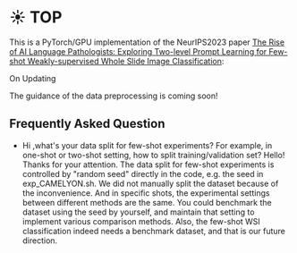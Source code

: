 # :sunny: TOP
This is a PyTorch/GPU implementation of the NeurIPS2023 paper [The Rise of AI Language Pathologists: Exploring Two-level Prompt Learning for Few-shot Weakly-supervised Whole Slide Image Classification](https://arxiv.org/abs/2305.17891):

On Updating

The guidance of the data preprocessing is coming soon!

## Frequently Asked Question
* Hi ,what's your data split for few-shot experiments? For example, in one-shot or two-shot setting, how to split training/validation set?
Hello! Thanks for your attention. The data split for few-shot experiments is controlled by "random seed" directly in the code, e.g. the seed in exp_CAMELYON.sh. We did not manually split the dataset because of the inconvenience. And in specific shots, the experimental settings between different methods are the same. You could benchmark the dataset using the seed by yourself, and maintain that setting to implement various comparison methods. Also, the few-shot WSI classification indeed needs a benchmark dataset, and that is our future direction.
